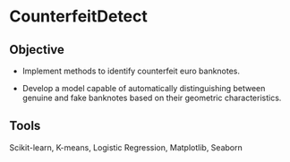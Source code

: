 
# CounterfeitDetect

## Objective

- Implement methods to identify counterfeit euro banknotes.

- Develop a model capable of automatically distinguishing between genuine and fake banknotes based on their geometric characteristics.

## Tools

Scikit-learn, K-means, Logistic Regression, Matplotlib, Seaborn

